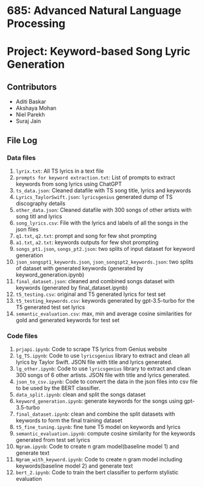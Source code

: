 # 685: Advanced Natural Language Processing
# Project: Keyword-based Song Lyric Generation

## Contributors
- Aditi Baskar
- Akshaya Mohan
- Niel Parekh
- Suraj Jain

## File Log

### Data files
1. `lyrix.txt`: All TS lyrics in a text file
2. `prompts for keyword extraction.txt`: List of prompts to extract keywords from song lyrics using ChatGPT
3. `ts_data.json`: Cleaned datafile with TS song title, lyrics and keywords
4. `Lyrics_TaylorSwift.json`: `lyricsgenius` generated dump of TS discography details
5. `other_data.json`: Cleaned datafile with 300 songs of other artists with song titl and lyrics
6. `song_lyrics.csv`: File with the lyrics and labels of all the songs in the json files
7. `q1.txt`, `q2.txt`: prompt and song for few shot prompting
8. `a1.txt`, `a2.txt`: keywords outputs for few shot prompting
9. `songs_pt1.json`, `songs_pt2.json`: two splits of input dataset for keyword generation
10. `json_songspt1_keywords.json`, `json_songspt2_keywords.json`: two splits of dataset with generated keywords (generated by keyword_generation.ipynb)
11. `final_dataset.json`: cleaned and combined songs dataset with keywords (generated by final_dataset.ipynb)
12. `t5_testing.csv`: original and T5 generated lyrics for test set
13. `t5_testing_keywords.csv`: keywords generated by gpt-3.5-turbo for the T5 generated test set lyrics
14. `semantic_evaluation.csv`: max, min and average cosine similarities for gold and generated keywords for test set


### Code files
1. `prjapi.ipynb`: Code to scrape TS lyrics from Genius website
2. `lg_TS.ipynb`: Code to use `lyricsgenius` library to extract and clean all lyrics by Taylor Swift. JSON file with title and lyrics generated.
3. `lg_other.ipynb`: Code to use `lyricsgenius` library to extract and clean 300 songs of 6 other artists. JSON file with title and lyrics generated.
4. `json_to_csv.ipynb`: Code to convert the data in the json files into csv file to be used by the BERT classifier.
5. `data_split.ipynb`: clean and split the songs dataset
6. `keyword_generation.ipynb`: generate keywords for the songs using gpt-3.5-turbo
7. `final_dataset.ipynb`: clean and combine the split datasets with keywords to form the final training dataset
8. `t5_fine_tuning.ipynb`: fine tune T5 model on keywords and lyrics
9. `semantic_evaluation.ipynb`: compute cosine similarity for the keywords generated from test set lyrics
10. `Ngram.ipynb`: Code to create n gram model(baseline model 1) and generate text
11. `Ngram_with_keyword.ipynb`: Code to create n gram model including keywords(baseline model 2) and generate text
12. `bert_2.ipynb`: Code to train the bert classifier to perform stylistic evaluation 
